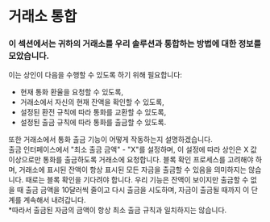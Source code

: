 # 거래소 통합

### 이 섹션에서는 귀하의 거래소를 우리 솔루션과 통합하는 방법에 대한 정보를 모았습니다.

이는 상인이 다음을 수행할 수 있도록 하기 위해 필요합니다:

- 현재 통화 환율을 요청할 수 있도록,
- 거래소에서 자신의 현재 잔액을 확인할 수 있도록,
- 설정된 환전 규칙에 따라 통화를 교환할 수 있도록,
- 설정된 출금 규칙에 따라 통화를 출금할 수 있도록.

또한 거래소에서 통화 출금 기능이 어떻게 작동하는지 설명하겠습니다.  
출금 인터페이스에서 "최소 출금 금액" - "X"를 설정하며, 이 설정에 따라 상인은 X 값 이상으로만 통화를 출금하도록 거래소에 요청합니다. 블록 확인 프로세스를 고려해야 하며, 거래소에 표시된 잔액이 항상 표시된
모든 자금을 출금할 수 있음을 의미하지는 않습니다. 때로는 블록 확인을 기다려야 합니다. 우리 기능은 잔액이 보이지만 출금할 수 없을 때 출금 금액을 10달러씩 줄이고 다시 출금을 시도하며, 자금이 출금될 때까지 이
단계를 계속해서 내려갑니다.  
*따라서 출금된 자금의 금액이 항상 최소 출금 규칙과 일치하지는 않습니다.